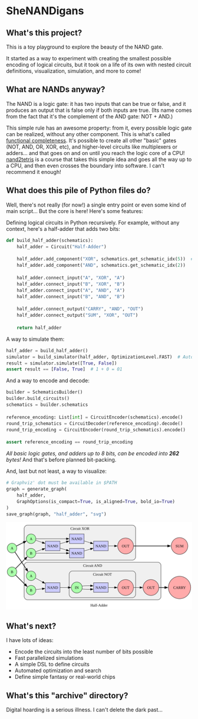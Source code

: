 # SheNANDigans

## What's this project?

This is a toy playground to explore the beauty of the NAND gate.

It started as a way to experiment with creating the smallest possible encoding of logical circuits, but it took on a life of its own with nested circuit definitions, visualization, simulation, and more to come!

## What are NANDs anyway?

The NAND is a logic gate: it has two inputs that can be true or false, and it produces an output that is false only if both inputs are true. (Its name comes from the fact that it's the complement of the AND gate: NOT + AND.)

This simple rule has an awesome property: from it, every possible logic gate can be realized, without any other component. This is what's called [functional completeness](https://en.wikipedia.org/wiki/Functional_completeness). It's possible to create all other "basic" gates (NOT, AND, OR, XOR, etc), and higher-level circuits like multiplexers or adders… and that goes on and on until you reach the logic core of a CPU! [nand2tetris](https://www.nand2tetris.org/) is a course that takes this simple idea and goes all the way up to a CPU, and then even crosses the boundary into software. I can't recommend it enough!

## What does this pile of Python files do?

Well, there's not really (for now!) a single entry point or even some kind of main script... But the core is here! Here's some features:

Defining logical circuits in Python recursively. For example, without any context, here's a half-adder that adds two bits:

```py
def build_half_adder(schematics):
    half_adder = Circuit("Half-Adder")

    half_adder.add_component("XOR", schematics.get_schematic_idx(5))  # Previously defined
    half_adder.add_component("AND", schematics.get_schematic_idx(2))

    half_adder.connect_input("A", "XOR", "A")
    half_adder.connect_input("B", "XOR", "B")
    half_adder.connect_input("A", "AND", "A")
    half_adder.connect_input("B", "AND", "B")

    half_adder.connect_output("CARRY", "AND", "OUT")
    half_adder.connect_output("SUM", "XOR", "OUT")

    return half_adder
```

A way to simulate them:

```py
half_adder = build_half_adder()
simulator = build_simulator(half_adder, OptimizationLevel.FAST)  # Automatically optimized
result = simulator.simulate([True, False])
assert result == [False, True]  # 1 + 0 = 01
```

And a way to encode and decode:

```py
builder = SchematicsBuilder()
builder.build_circuits()
schematics = builder.schematics

reference_encoding: List[int] = CircuitEncoder(schematics).encode()
round_trip_schematics = CircuitDecoder(reference_encoding).decode()
round_trip_encoding = CircuitEncoder(round_trip_schematics).encode()

assert reference_encoding == round_trip_encoding
```

*All basic logic gates, and adders up to 8 bits, can be encoded into __262__ bytes!* And that's before planned bit-packing.

And, last but not least, a way to visualize:

```py
# Graphviz' dot must be available in $PATH
graph = generate_graph(
    half_adder,
    GraphOptions(is_compact=True, is_aligned=True, bold_io=True)
)
save_graph(graph, "half_adder", "svg")
```

![Half-Adder graph](./media/half_adder.svg)

## What's next?

I have lots of ideas:

- Encode the circuits into the least number of bits possible
- Fast parallelized simulations
- A simple DSL to define circuits
- Automated optimization and search
- Define simple fantasy or real-world chips

## What's this "archive" directory?

Digital hoarding is a serious illness. I can't delete the dark past...
